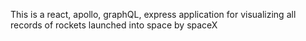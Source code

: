 This is a react, apollo, graphQL, express application for visualizing all records of rockets launched into space by spaceX